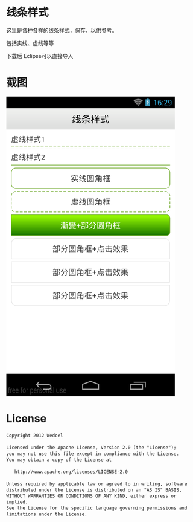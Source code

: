 线条样式
=================

这里是各种各样的线条样式，保存，以供参考。

包括实线、虚线等等


下载后 Eclipse可以直接导入
 



截图
============
![Example Image][1]




License
=======

    Copyright 2012 Wedcel

    Licensed under the Apache License, Version 2.0 (the "License");
    you may not use this file except in compliance with the License.
    You may obtain a copy of the License at

       http://www.apache.org/licenses/LICENSE-2.0

    Unless required by applicable law or agreed to in writing, software
    distributed under the License is distributed on an "AS IS" BASIS,
    WITHOUT WARRANTIES OR CONDITIONS OF ANY KIND, either express or implied.
    See the License for the specific language governing permissions and
    limitations under the License.





 [1]:screen.png

  
